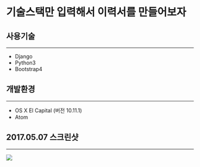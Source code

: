 # 기술스택만 입력해서 이력서를 만들어보자 

## 사용기술 
- - - -
* Django 
* Python3
* Bootstrap4 



## 개발환경
- - - -
* OS X  El Capital (버전 10.11.1) 
* Atom



## 2017.05.07 스크린샷
- - - -

![](README/%E1%84%89%E1%85%B3%E1%84%8F%E1%85%B3%E1%84%85%E1%85%B5%E1%86%AB%E1%84%89%E1%85%A3%E1%86%BA%202017-05-07%20%E1%84%8B%E1%85%A9%E1%84%92%E1%85%AE%2010.44.23.png)